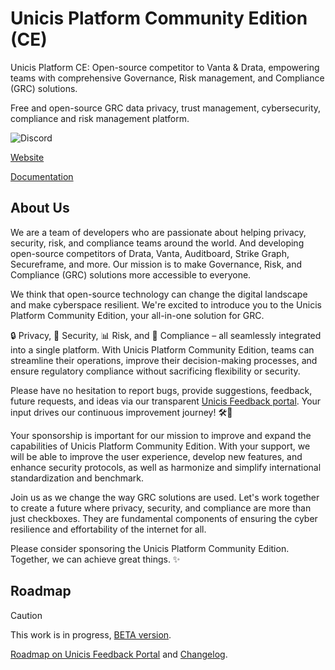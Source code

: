 # Unicis Platform Community Edition (CE)

Unicis Platform CE: Open-source competitor to Vanta & Drata, empowering teams with comprehensive Governance, Risk management, and Compliance (GRC) solutions.

Free and open-source GRC data privacy, trust management, cybersecurity, compliance and risk management platform.

![Discord](https://img.shields.io/discord/1110270854824214589)

[Website](https://www.unicis.tech)

[Documentation](https://www.unicis.tech/docs)


## About Us

We are a team of developers who are passionate about helping privacy, security, risk, and compliance teams around the world. And developing open-source competitors of Drata, Vanta, Auditboard, Strike Graph, Secureframe, and more. Our mission is to make Governance, Risk, and Compliance (GRC) solutions more accessible to everyone.

We think that open-source technology can change the digital landscape and make cyberspace resilient. We're excited to introduce you to the Unicis Platform Community Edition, your all-in-one solution for GRC.

🔒 Privacy, 🔐 Security, 📊 Risk, and 📜 Compliance – all seamlessly integrated into a single platform. With Unicis Platform Community Edition, teams can streamline their operations, improve their decision-making processes, and ensure regulatory compliance without sacrificing flexibility or security.

Please have no hesitation to report bugs, provide suggestions, feedback, future requests, and ideas via our transparent [Unicis Feedback portal](https://feedback.unicis.tech/). Your input drives our continuous improvement journey! 🛠️📢

Your sponsorship is important for our mission to improve and expand the capabilities of Unicis Platform Community Edition. With your support, we will be able to improve the user experience, develop new features, and enhance security protocols, as well as harmonize and simplify international standardization and benchmark.

Join us as we change the way GRC solutions are used. Let's work together to create a future where privacy, security, and compliance are more than just checkboxes. They are fundamental components of ensuring the cyber resilience and effortability of the internet for all.

Please consider sponsoring the Unicis Platform Community Edition. Together, we can achieve great things. ✨

## Roadmap

> [!CAUTION]
> This work is in progress, [BETA version](https://www.unicis.tech/docs/platform/unicis-platform-changelog#security-2024-25-08).

[Roadmap on Unicis Feedback Portal](https://feedback.unicis.tech/?tags=roadmap) and [Changelog](https://www.unicis.tech/docs/platform/unicis-platform-changelog).

